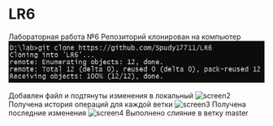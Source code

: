 # LR6
Лабораторная работа №6
Репозиторий клонирован на компьютер
![screen1](https://github.com/Spudy17711/LR6/blob/master/screenshots/1.jpg)

Добавлен файл и подтянуты изменения в локальный 
![screen2](screenshots/1,5.jpeg)
Получена история операций для каждой ветки
![screen3](screenshots/2.jpeg)
Получена последние изменения
![screen4](screenshots/3.jpeg)
Выполнено слияние в ветку master 
